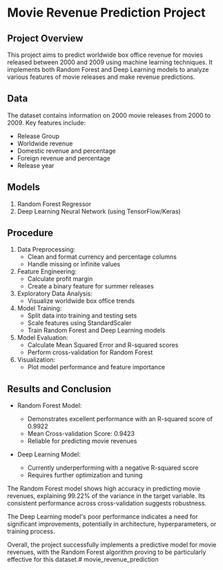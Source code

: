 # Movie Revenue Prediction Project

## Project Overview
This project aims to predict worldwide box office revenue for movies released between 2000 and 2009 using machine learning techniques. It implements both Random Forest and Deep Learning models to analyze various features of movie releases and make revenue predictions.

## Data
The dataset contains information on 2000 movie releases from 2000 to 2009. Key features include:
- Release Group
- Worldwide revenue
- Domestic revenue and percentage
- Foreign revenue and percentage
- Release year

## Models
1. Random Forest Regressor
2. Deep Learning Neural Network (using TensorFlow/Keras)

## Procedure
1. Data Preprocessing:
   - Clean and format currency and percentage columns
   - Handle missing or infinite values
2. Feature Engineering:
   - Calculate profit margin
   - Create a binary feature for summer releases
3. Exploratory Data Analysis:
   - Visualize worldwide box office trends
4. Model Training:
   - Split data into training and testing sets
   - Scale features using StandardScaler
   - Train Random Forest and Deep Learning models
5. Model Evaluation:
   - Calculate Mean Squared Error and R-squared scores
   - Perform cross-validation for Random Forest
6. Visualization:
   - Plot model performance and feature importance

## Results and Conclusion
- Random Forest Model:
  - Demonstrates excellent performance with an R-squared score of 0.9922
  - Mean Cross-validation Score: 0.9423
  - Reliable for predicting movie revenues

- Deep Learning Model:
  - Currently underperforming with a negative R-squared score
  - Requires further optimization and tuning

The Random Forest model shows high accuracy in predicting movie revenues, explaining 99.22% of the variance in the target variable. Its consistent performance across cross-validation suggests robustness.

The Deep Learning model's poor performance indicates a need for significant improvements, potentially in architecture, hyperparameters, or training process.

Overall, the project successfully implements a predictive model for movie revenues, with the Random Forest algorithm proving to be particularly effective for this dataset.# movie_revenue_prediction
